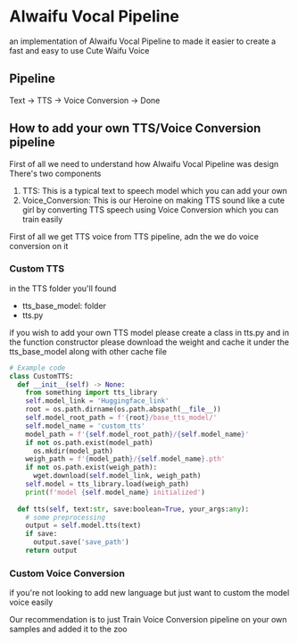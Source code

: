 # AIwaifu Vocal Pipeline
an implementation of AIwaifu Vocal Pipeline
to made it easier to create a fast and easy to use Cute Waifu Voice

## Pipeline
Text -> TTS -> Voice Conversion -> Done

## How to add your own TTS/Voice Conversion pipeline
First of all we need to understand how AIwaifu Vocal Pipeline was design
There's two components
1. TTS: This is a typical text to speech model which you can add your own
2. Voice_Conversion: This is our Heroine on making TTS sound like a cute girl by converting TTS speech using Voice Conversion which you can train easily

First of all we get TTS voice from TTS pipeline, adn the we do voice conversion on it
### Custom TTS
in the TTS folder you'll found
- tts_base_model: folder
- tts.py

if you wish to add your own TTS model please create a class in tts.py
and in the function constructor please download the weight and cache it
under the tts_base_model along with other cache file
```python
# Example code
class CustomTTS:
  def __init__(self) -> None:
    from something import tts_library
    self.model_link = 'Huggingface_link'
    root = os.path.dirname(os.path.abspath(__file__))
    self.model_root_path = f'{root}/base_tts_model/'
    self.model_name = 'custom_tts'
    model_path = f'{self.model_root_path}/{self.model_name}'
    if not os.path.exist(model_path)
      os.mkdir(model_path)
    weigh_path = f'{model_path}/{self.model_name}.pth'
    if not os.path.exist(weigh_path):
      wget.download(self.model_link, weigh_path)
    self.model = tts_library.load(weigh_path)
    print(f'model {self.model_name} initialized')
  
  def tts(self, text:str, save:boolean=True, your_args:any):
    # some preprocessing
    output = self.model.tts(text)
    if save:
      output.save('save_path')
    return output
```
### Custom Voice Conversion
if you're not looking to add new language but just want to custom the model voice easily

Our recommendation is to just Train Voice Conversion pipeline on your own samples and added it to the zoo